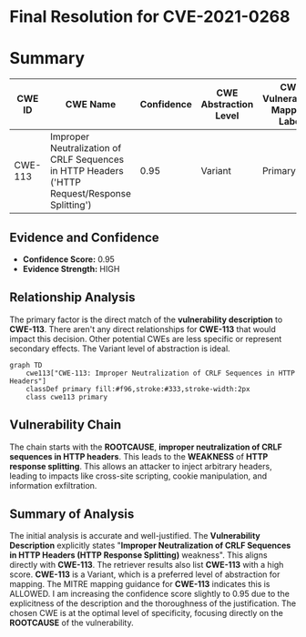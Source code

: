 # Final Resolution for CVE-2021-0268

# Summary
| CWE ID | CWE Name | Confidence | CWE Abstraction Level | CWE Vulnerability Mapping Label | CWE-Vulnerability Mapping Notes |
|---|---|---|---|---|---|
| CWE-113 | Improper Neutralization of CRLF Sequences in HTTP Headers ('HTTP Request/Response Splitting') | 0.95 | Variant | Primary | Allowed |

## Evidence and Confidence

*   **Confidence Score:** 0.95
*   **Evidence Strength:** HIGH

## Relationship Analysis
The primary factor is the direct match of the **vulnerability description** to **CWE-113**. There aren't any direct relationships for **CWE-113** that would impact this decision. Other potential CWEs are less specific or represent secondary effects. The Variant level of abstraction is ideal.

```mermaid
graph TD
    cwe113["CWE-113: Improper Neutralization of CRLF Sequences in HTTP Headers"]
    classDef primary fill:#f96,stroke:#333,stroke-width:2px
    class cwe113 primary
```

## Vulnerability Chain
The chain starts with the **ROOTCAUSE**, **improper neutralization of CRLF sequences in HTTP headers**. This leads to the **WEAKNESS** of **HTTP response splitting**. This allows an attacker to inject arbitrary headers, leading to impacts like cross-site scripting, cookie manipulation, and information exfiltration.

## Summary of Analysis
The initial analysis is accurate and well-justified. The **Vulnerability Description** explicitly states "**Improper Neutralization of CRLF Sequences in HTTP Headers (HTTP Response Splitting)** weakness". This aligns directly with **CWE-113**. The retriever results also list **CWE-113** with a high score. **CWE-113** is a Variant, which is a preferred level of abstraction for mapping. The MITRE mapping guidance for **CWE-113** indicates this is ALLOWED. I am increasing the confidence score slightly to 0.95 due to the explicitness of the description and the thoroughness of the justification. The chosen CWE is at the optimal level of specificity, focusing directly on the **ROOTCAUSE** of the vulnerability.